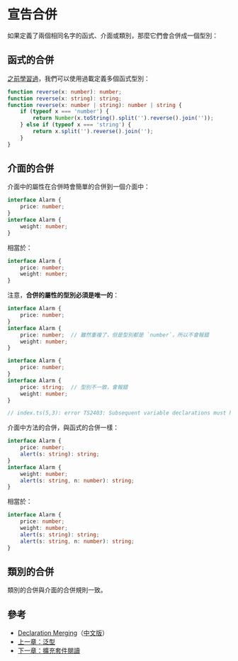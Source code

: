 # 宣告合併

如果定義了兩個相同名字的函式、介面或類別，那麼它們會合併成一個型別：

## 函式的合併

[之前學習過](../basics/type-of-function.md#過載)，我們可以使用過載定義多個函式型別：

```typescript
function reverse(x: number): number;
function reverse(x: string): string;
function reverse(x: number | string): number | string {
    if (typeof x === 'number') {
        return Number(x.toString().split('').reverse().join(''));
    } else if (typeof x === 'string') {
        return x.split('').reverse().join('');
    }
}
```

## 介面的合併

介面中的屬性在合併時會簡單的合併到一個介面中：

```typescript
interface Alarm {
    price: number;
}
interface Alarm {
    weight: number;
}
```

相當於：

```typescript
interface Alarm {
    price: number;
    weight: number;
}
```

注意，**合併的屬性的型別必須是唯一的**：

```typescript
interface Alarm {
    price: number;
}
interface Alarm {
    price: number;  // 雖然重複了，但是型別都是 `number`，所以不會報錯
    weight: number;
}
```

```typescript
interface Alarm {
    price: number;
}
interface Alarm {
    price: string;  // 型別不一致，會報錯
    weight: number;
}

// index.ts(5,3): error TS2403: Subsequent variable declarations must have the same type.  Variable 'price' must be of type 'number', but here has type 'string'.
```

介面中方法的合併，與函式的合併一樣：

```typescript
interface Alarm {
    price: number;
    alert(s: string): string;
}
interface Alarm {
    weight: number;
    alert(s: string, n: number): string;
}
```

相當於：

```typescript
interface Alarm {
    price: number;
    weight: number;
    alert(s: string): string;
    alert(s: string, n: number): string;
}
```

## 類別的合併

類別的合併與介面的合併規則一致。

## 參考

* [Declaration Merging](http://www.typescriptlang.org/docs/handbook/declaration-merging.html)（[中文版](https://zhongsp.gitbooks.io/typescript-handbook/content/doc/handbook/Declaration%20Merging.html)）
* [上一章：泛型](generics.md)
* [下一章：擴充套件閱讀](further-reading.md)

